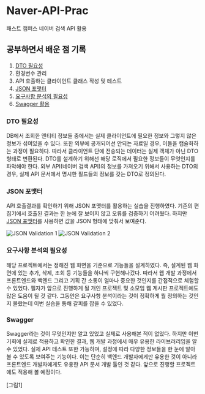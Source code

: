 # Naver-API-Prac
패스트 캠퍼스 네이버 검색 API 활용

## 공부하면서 배운 점 기록
1. [DTO 필요성](#dto-필요성)
2. 환경변수 관리
3. API 호출하는 클라이언트 클래스 작성 및 테스트
4. [JSON 포맷터](#json-포맷터)
5. [요구사항 분석의 필요성](#요구사항-분석의-필요성)
6. [Swagger 활용](#swagger)

### DTO 필요성
DB에서 조회한 엔티티 정보들 중에서는 실제 클라이언트에 필요한 정보와 그렇지 않은 정보가 섞여있을 수 있다.
또한 외부에 공개되어선 안되는 자료일 경우, 이들을 캡슐화하는 과정이 필요하다. 따라서
클라이언트 단에 전송되는 데이터는 실제 객체가 아닌 DTO 형태로 변환된다. DTO를 설계하기 위해선
해당 로직에서 필요한 정보들이 무엇인지를 파악해야 한다. 외부 API(네이버 검색 API)의 정보를 가져오기
위해서 사용하는 DTO의 경우, 실제 API 문서에서 명시한 필드들의 정보를 갖는 DTO로 정의된다.


### JSON 포맷터
API 호출결과를 확인하기 위해 JSON 포맷터를 활용하는 실습을 진행하였다.
기존의 편집기에서 호출된 결과는 한 눈에 잘 보이지 않고 오류를 검증하기 어려웠다.
하지만 [JSON 포맷터](https://jsonformatter.curiousconcept.com/)를 사용하면
값을 JSON 형태에 맞춰서 보여준다.

![JSON Validation 1](https://github.com/whxogus215/Naver-API-Prac/assets/70999462/c7da8ee2-d981-4f45-8d8d-dc7dcbc673b1)
![JSON Validation 2](https://github.com/whxogus215/Naver-API-Prac/assets/70999462/554b6207-2907-4db2-a613-c01338c81c90)

### 요구사항 분석의 필요성
해당 프로젝트에서는 정해진 웹 화면을 기준으로 기능들을 설계하였다. 즉, 설계된 웹 화면에 있는
추가, 삭제, 조회 등 기능들을 하나씩 구현해나갔다. 따라서 웹 개발 과정에서 프론트엔드와 백엔드 그리고 기획 간
소통이 얼마나 중요한 것인지를 간접적으로 체험할 수 있었다. 필자가 앞으로 진행하게 될 개인 프로젝트 및
소모임 웹 게시판 프로젝트에도 많은 도움이 될 것 같다. 그동안은 요구사항 분석이라는 것이 정확하게
뭘 정의하는 것인지 몰랐는데 이번 실습을 통해 갈피를 잡을 수 있었다.

### Swagger
Swagger라는 것이 무엇인지만 알고 있었고 실제로 사용해본 적이 없었다. 하지만 이번 기회에
실제로 적용하고 확인한 결과, 웹 개발 과정에서 매우 유용한 라이브러리임을 알 수 있었다.
실제 API 테스트 또한 가능하며, 설정에 따라 다양한 정보들을 한 눈에 알아볼 수 있도록 보여주는
기능이다. 이는 단순히 백엔드 개발자에게만 유용한 것이 아니라 프론트엔드 개발자에게도 유용한 API 문서
개발 툴인 것 같다. 앞으로 진행할 프로젝트에도 적용해 볼 예정이다.

[그림1]
